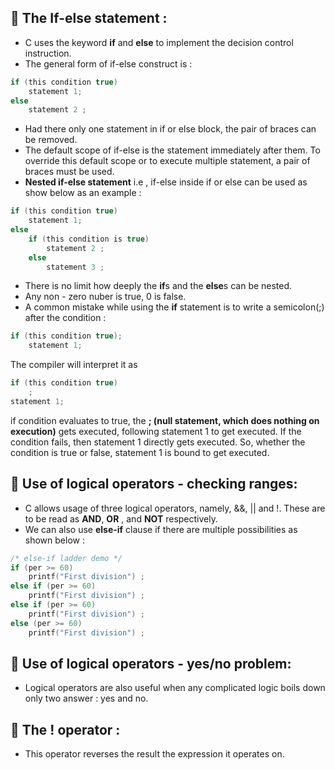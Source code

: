 ## :rocket: The If-else statement : 
* C uses the keyword **if** and **else** to implement the decision control instruction.
* The general form of if-else construct is :
``` c program
if (this condition true)
    statement 1;
else
    statement 2 ; 
```
* Had there only one statement in if or else block, the pair of braces can be removed.
* The default scope of if-else is the statement immediately after them. To override this default scope or to execute multiple statement, a pair of braces must be used.
* **Nested if-else statement** i.e , if-else inside if or else can be used as show below as an example : 
``` c program
if (this condition true)
    statement 1;
else
    if (this condition is true)
        statement 2 ;
    else
        statement 3 ;
```
* There is no limit how deeply the **if**s and the **else**s can be nested.
* Any non - zero nuber is true, 0 is false.
* A common mistake while using the **if** statement is to write a semicolon(;) after the condition :
``` c program
if (this condition true);
    statement 1;
```
The compiler will interpret it as
``` c program
if (this condition true)
    ;
statement 1;
```
if condition evaluates to true, the **; (null statement, which does nothing on execution)** gets executed, following statement 1 to get executed. If the condition fails, then statement 1 directly gets executed. So, whether the condition is true or false, statement 1 is bound to get executed.
## :rocket: Use of logical operators - checking ranges:
* C allows usage of three logical operators, namely, &&, || and !. These are to be read as **AND**, **OR** , and **NOT** respectively.
* We can also use **else-if** clause if there are multiple possibilities as shown below :
``` c program
/* else-if ladder demo */
if (per >= 60)
    printf("First division") ;
else if (per >= 60)
    printf("First division") ;
else if (per >= 60)
    printf("First division") ;
else (per >= 60)
    printf("First division") ;  
```
## :rocket: Use of logical operators - yes/no problem:
* Logical operators are also useful when any complicated logic boils down only two answer : yes and no.
## :rocket: The ! operator :
* This operator reverses the result the expression it operates on.


